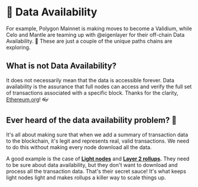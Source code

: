 # 📜 Data Availability

For example, Polygon Mainnet is making moves to become a Validium, while Celo and Mantle are teaming up with @eigenlayer for their off-chain Data Availability. 🔄 These are just a couple of the unique paths chains are exploring.

## What is not Data Availability?

It does not necessarily mean that the data is accessible forever. Data availability is the assurance that full nodes can access and verify the full set of transactions associated with a specific block. Thanks for the clarity, [Ethereum.org](http://ethereum.org/)! 👓

## Ever heard of the data availability problem? 🤔

It's all about making sure that when we add a summary of transaction data to the blockchain, it's legit and represents real, valid transactions. We need to do this without making every node download all the data.

A good example is the case of [**Light nodes**](https://ethereum.org/en/developers/docs/nodes-and-clients/light-clients/) and [**Layer 2 rollups**](https://ethereum.org/en/developers/docs/scaling/)**.** They need to be sure about data availability, but they don't want to download and process all the transaction data. That's their secret sauce! It's what keeps light nodes light and makes rollups a killer way to scale things up.
